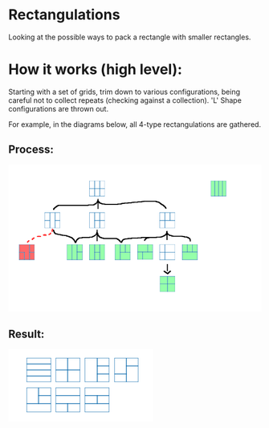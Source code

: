 # Rectangulations
Looking at the possible ways to pack a rectangle with smaller rectangles.

# How it works (high level):
Starting with a set of grids, trim down to various configurations, being careful not to collect repeats (checking against a collection). 'L' Shape configurations are thrown out.

For example, in the diagrams below, all 4-type rectangulations are gathered.

## Process:

![Rectangulation Diagram, directed graph](https://github.com/aztecman/rectangulations/blob/main/Rectangulations_Diagram2.png)

## Result:

![Rectangulation Diagram, result](https://github.com/aztecman/rectangulations/blob/main/rectangulation_4.png)
